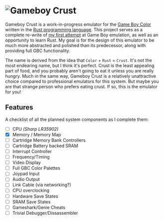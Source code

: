 # ![Gameboy Crust](https://i.imgur.com/Z1GJZMU.png)

Gameboy Crust is a work-in-progress emulator for the [Game Boy Color](https://en.wikipedia.org/wiki/Game_Boy_Color) written in the [Rust programming language](https://www.rust-lang.org/en-US/). This project serves as a complete re-write of [my first attempt](https://github.com/mattbruv/Gameboy-Emulator) at Game Boy emulation, as well as an opportunity to learn Rust. My goal is for the design of this emulator to be much more abstracted and polished than its predecessor, along with providing full GBC functionality.

The name is derived from the idea that `Color` + `Rust` = `Crust`. It's not the most endearing name, but I think it's perfect. Crust is the least appealing part of food, and you probably aren't going to eat it unless you are really hungry. Much in the same way, Gameboy Crust is a relatively unattractive choice compared to professional emulators for this system. But maybe you are that strange person who prefers eating crust. If so, this is the emulator for you!

## Features
A checklist of all the planned system components as I complete them: 
- [ ] CPU *(Sharp LR35902)*
- [X] Memory / Memory Map
- [ ] Cartridge Memory Bank Controllers
- [ ] Cartridge Battery backed SRAM
- [ ] Interrupt Controller
- [ ] Frequency/Timing
- [ ] Video Display
- [ ] Full GBC Color Palettes
- [ ] Joypad Input
- [ ] Audio Output
- [ ] Link Cable (via networking?)
- [ ] CPU overclocking
- [ ] Hardware Save States
- [ ] SRAM Save States
- [ ] Gameshark/Genie Cheats
- [ ] Trivial Debugger/Dissassembler
